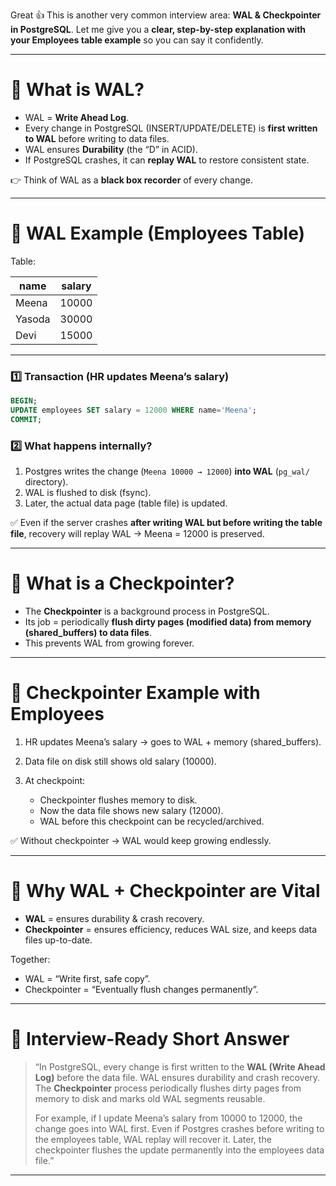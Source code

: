 Great 👍 This is another very common interview area: **WAL & Checkpointer in PostgreSQL**.
Let me give you a **clear, step-by-step explanation with your Employees table example** so you can say it confidently.

---

# 🔑 What is WAL?

* WAL = **Write Ahead Log**.
* Every change in PostgreSQL (INSERT/UPDATE/DELETE) is **first written to WAL** before writing to data files.
* WAL ensures **Durability** (the “D” in ACID).
* If PostgreSQL crashes, it can **replay WAL** to restore consistent state.

👉 Think of WAL as a **black box recorder** of every change.

---

# 🔑 WAL Example (Employees Table)

Table:

| name   | salary |
| ------ | ------ |
| Meena  | 10000  |
| Yasoda | 30000  |
| Devi   | 15000  |

---

### 1️⃣ Transaction (HR updates Meena’s salary)

```sql
BEGIN;
UPDATE employees SET salary = 12000 WHERE name='Meena';
COMMIT;
```

### 2️⃣ What happens internally?

1. Postgres writes the change (`Meena 10000 → 12000`) **into WAL** (`pg_wal/` directory).
2. WAL is flushed to disk (fsync).
3. Later, the actual data page (table file) is updated.

✅ Even if the server crashes **after writing WAL but before writing the table file**, recovery will replay WAL → Meena = 12000 is preserved.

---

# 🔑 What is a Checkpointer?

* The **Checkpointer** is a background process in PostgreSQL.
* Its job = periodically **flush dirty pages (modified data) from memory (shared_buffers) to data files**.
* This prevents WAL from growing forever.

---

# 🔑 Checkpointer Example with Employees

1. HR updates Meena’s salary → goes to WAL + memory (shared_buffers).
2. Data file on disk still shows old salary (10000).
3. At checkpoint:

   * Checkpointer flushes memory to disk.
   * Now the data file shows new salary (12000).
   * WAL before this checkpoint can be recycled/archived.

✅ Without checkpointer → WAL would keep growing endlessly.

---

# 🔑 Why WAL + Checkpointer are Vital

* **WAL** = ensures durability & crash recovery.
* **Checkpointer** = ensures efficiency, reduces WAL size, and keeps data files up-to-date.

Together:

* WAL = “Write first, safe copy”.
* Checkpointer = “Eventually flush changes permanently”.

---

# 🧠 Interview-Ready Short Answer

> “In PostgreSQL, every change is first written to the **WAL (Write Ahead Log)** before the data file. WAL ensures durability and crash recovery.
> The **Checkpointer** process periodically flushes dirty pages from memory to disk and marks old WAL segments reusable.
>
> For example, if I update Meena’s salary from 10000 to 12000, the change goes into WAL first. Even if Postgres crashes before writing to the employees table, WAL replay will recover it. Later, the checkpointer flushes the update permanently into the employees data file.”

---

